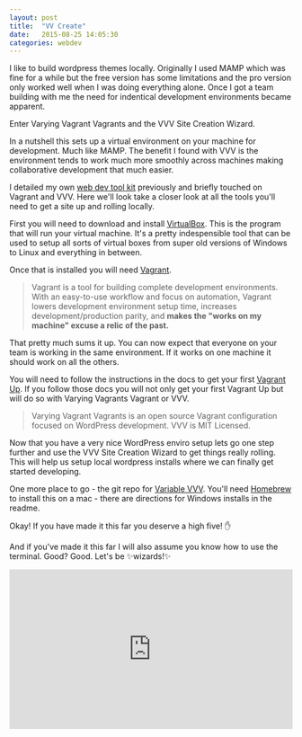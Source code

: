 ```yaml
---
layout: post
title:  "VV Create"
date:   2015-08-25 14:05:30
categories: webdev
---
```


I like to build wordpress themes locally. Originally I used MAMP which was fine for a while but the free version has some limitations and the pro version only worked well when I was doing everything alone. Once I got a team building with me the need for indentical development environments became apparent.

Enter Varying Vagrant Vagrants and the VVV Site Creation Wizard.

In a nutshell this sets up a virtual environment on your machine for development. Much like MAMP. The benefit I found with VVV is the environment tends to work much more smoothly across machines making collaborative development that much easier.

I detailed my own [web dev tool kit](http://luetkemj.github.io/150605/my-web-dev-setup/) previously and briefly touched on Vagrant and VVV. Here we'll look take a closer look at all the tools you'll need to get a site up and rolling locally.

First you will need to download and install [VirtualBox](https://www.virtualbox.org/wiki/Downloads). This is the program that will run your virtual machine. It's a pretty indespensible tool that can be used to setup all sorts of virtual boxes from super old versions of Windows to Linux and everything in between. 

Once that is installed you will need [Vagrant](https://www.vagrantup.com/). 

> Vagrant is a tool for building complete development environments. With an easy-to-use workflow and focus on automation, Vagrant lowers development environment setup time, increases development/production parity, and **makes the "works on my machine" excuse a relic of the past.**

That pretty much sums it up. You can now expect that everyone on your team is working in the same environment. If it works on one machine it should work on all the others.

You will need to follow the instructions in the docs to get your first [Vagrant Up](https://github.com/Varying-Vagrant-Vagrants/VVV#the-first-vagrant-up). If you follow those docs you will not only get your first Vagrant Up but will do so with Varying Vagrants Vagrant or VVV.

> Varying Vagrant Vagrants is an open source Vagrant configuration focused on WordPress development. VVV is MIT Licensed.

Now that you have a very nice WordPress enviro setup lets go one step further and use the VVV Site Creation Wizard to get things really rolling. This will help us setup local wordpress installs where we can finally get started developing.

One more place to go - the git repo for [Variable VVV](https://github.com/bradp/vv). You'll need [Homebrew](http://brew.sh/) to install this on a mac - there are directions for Windows installs in the readme. 

Okay! If you have made it this far you deserve a high five! ✋

And if you've made it this far I will also assume you know how to use the terminal. Good? Good. Let's be ✨wizards!✨

<style>.embed-container { position: relative; padding-bottom: 56.25%; height: 0; overflow: hidden; max-width: 100%; } .embed-container iframe, .embed-container object, .embed-container embed { position: absolute; top: 0; left: 0; width: 100%; height: 100%; }</style><div class='embed-container'><iframe src='https://www.youtube.com/embed/g0MdS1VLvHI' frameborder='0' allowfullscreen></iframe></div>



